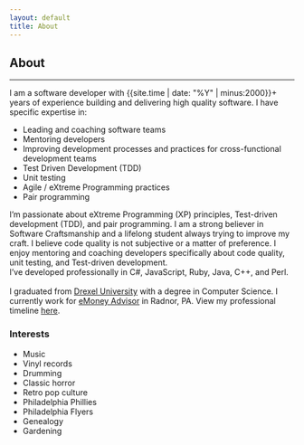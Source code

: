 ```yaml
---
layout: default
title: About
---
```

## About
<hr/>
I am a software developer with {{site.time | date: "%Y" | minus:2000}}+  years of experience building and delivering high quality software. I have specific expertise in: 

* Leading and coaching software teams
* Mentoring developers
* Improving development processes and practices for cross-functional development teams
* Test Driven Development (TDD)
* Unit testing
* Agile / eXtreme Programming practices
* Pair programming 

I’m passionate about eXtreme Programming (XP) principles, Test-driven development (TDD), and pair programming. I am a strong believer in Software Craftsmanship and a lifelong student always trying to improve my craft. I believe code quality is not subjective or a matter of preference. I enjoy mentoring and coaching developers specifically about code quality, unit testing, and Test-driven development. 
<br/>
I’ve developed professionally in C#, JavaScript, Ruby, Java, C++, and Perl.
<br/>
<br/>
I graduated from [Drexel University](http://www.drexel.edu) with a degree in Computer Science. I currently work for [eMoney Advisor](http://www.emoneyadvisor.com) in Radnor, PA. View my professional timeline [here](/timeline.html).

### Interests
* Music
* Vinyl records
* Drumming
* Classic horror
* Retro pop culture
* Philadelphia Phillies
* Philadelphia Flyers
* Genealogy
* Gardening
